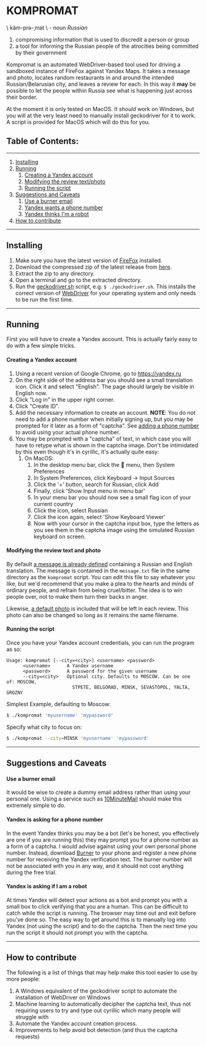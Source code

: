 # KOMPROMAT

\ käm-prə-ˌmat \ - noun _Russian_

1. compromising information that is used to discredit a person or group
2. a tool for informing the Russian people of the atrocities being committed by their government

Kompromat is an automated WebDriver-based tool used for driving a sandboxed instance of FireFox against Yandex Maps. It
takes a message and photo, locates random restaurants in and around the intended Russian/Belarusian city, and leaves a
review for each. In this way it **may** be possible to let the people within Russia see what is happening just across
their border.

At the moment it is only tested on MacOS. It *should* work on Windows, but you will at the very least need to manually
install geckodriver for it to work. A script is provided for MacOS which will do this for you.

## Table of Contents:
___

1. [Installing](#installing)
2. [Running](#running)
    1. [Creating a Yandex account](#creating-a-yandex-account)
    2. [Modifying the review text/photo](#modifying-the-review-text-and-photo)
    3. [Running the script](#running-the-script)
3. [Suggestions and Caveats](#suggestions-and-caveats)
    1. [Use a burner email](#use-a-burner-email)
    2. [Yandex wants a phone number](#yandex-is-asking-for-a-phone-number)
    3. [Yandex thinks I'm a robot](#yandex-is-asking-if-i-am-a-robot)
4. [How to contribute](#how-to-contribute)

---

## Installing

1. Make sure you have the latest version of [FireFox](https://www.mozilla.org/en-US/firefox/download/thanks/) installed.
2. Download the compressed zip of the latest release from [here](https://github.com/jamesdh/kompromat/releases/latest).
3. Extract the zip to any directory.
4. Open a terminal and go to the extracted directory.
5. Run the [geckodriver.sh](https://github.com/jamesdh/kompromat/blob/master/src/main/dist/geckodriver.sh) script, e.g.
   `$ ./geckodriver.sh`. This installs the correct version
   of [WebDriver](https://www.selenium.dev/documentation/webdriver/)
   for your operating system and only needs to be run the first time.
---
## Running

First you will have to create a Yandex account. This is actually fairly easy to do with a few simple tricks.

#### Creating a Yandex account

1. Using a recent version of Google Chrome, go to https://yandex.ru
2. On the right side of the address bar you should see a small translation icon. Click it and select "English". The page
   should largely be visible in English now.
3. Click "Log in" in the upper right corner.
4. Click "Create ID".
5. Add the necessary information to create an account. **NOTE**: You do not need to add a phone number when initially
   signing up, but you may be prompted for it later as a form of "captcha".
   See [adding a phone number](#adding-a-phone-number)
   to avoid using your actual phone number.
6. You may be prompted with a "captcha" of text, in which case you will have to retype what is shown in the captcha
   image. Don't be intimidated by this even though it's in cyrillic, it's actually quite easy:
    1. On MacOS:
        1. In the desktop menu bar, click the  menu, then System Preferences
        2. In System Preferences, click Keyboard -> Input Sources
        3. Click the '+' button, search for Russian, click Add
        4. Finally, click 'Show Input menu in menu bar'
        5. In your menu bar you should now see a small flag icon of your current country
        6. Click the icon, select Russian
        7. Сlick the icon again, select 'Show Keyboard Viewer'
        8. Now with your cursor in the captcha input box, type the letters as you see them in the captcha image using
           the simulated Russian keyboard on screen.

#### Modifying the review text and photo

By default [a message is already defined](https://github.com/jamesdh/kompromat/blob/master/src/main/dist/message.txt)
containing a Russian and English translation. The message is contained in the `message.txt` file in the same directory
as the `kompromat` script. You can edit this file to say whatever you like, but we'd recommend that you make a plea to
the hearts and minds of ordinary people, and refrain from being cruel/bitter. The idea is to win people over, not to
make them turn their backs in anger.

Likewise, [a default photo](https://github.com/jamesdh/kompromat/blob/master/src/main/dist/photo.jpg) is included that
will be left in each review. This photo can also be changed so long as it remains the same filename.

#### Running the script

Once you have your Yandex account credentials, you can run the program as so:

```
Usage: kompromat [--city=<city>] <username> <password>
      <username>      A Yandex username
      <password>      A password for the given username
      --city=<city>   Optional city. Defaults to MOSCOW. Can be one of: MOSCOW,
                        STPETE, BELGORAD, MINSK, SEVASTOPOL, YALTA, GROZNY
```

Simplest Example, defaulting to Moscow:

```bash
$ ./kompromat 'myusername' 'mypassword'
```

Specify what city to focus on:

```bash
$ ./kompromat --city=MINSK 'myusername' 'mypassword'
```

---

## Suggestions and Caveats

#### Use a burner email

It would be wise to create a dummy email address rather than using your personal one. Using a service such as
[10MinuteMail](https://10minutemail.com) should make this extremely simple to do.

#### Yandex is asking for a phone number

In the event Yandex thinks you may be a bot (let's be honest, you effectively are one if you are running this) they may
prompt you for a phone number as a form of a captcha. I would advise against using your own personal phone number.
Instead, download [Burner](https://www.burnerapp.com/)
to your phone and register a new phone number for receiving the Yandex verification text. The burner number will not be
associated with you in any way, and it should not cost anything during the free trial.

#### Yandex is asking if I am a robot

At times Yandex will detect your actions as a bot and prompt you with a small box to click verifying that you are a
human. This can be difficult to catch while the script is running. The browser may time out and exit before you've done
so. The easy way to get around this is to manually log into Yandex (not using the script) and to do the captcha. Then
the next time you run the script it should not prompt you with the captcha.

---

## How to contribute

The following is a list of things that may help make this tool easier to use by more people:

1. A Windows equivalent of the geckodriver script to automate the installation of WebDriver on Windows
2. Machine learning to automatically decipher the captcha text, thus not requiring users to try and type out 
   cyrillic which many people will struggle with
3. Automate the Yandex account creation process. 
4. Improvements to help avoid bot detection (and thus the captcha requests)

